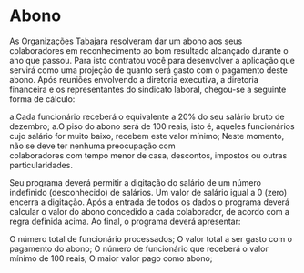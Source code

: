 # Abono

<p>
    As Organizações Tabajara resolveram dar um abono aos seus colaboradores em reconhecimento ao bom resultado alcançado durante o ano que passou. Para isto contratou você para desenvolver 
    a aplicação que servirá como uma projeção de quanto será gasto com o pagamento deste abono.
    Após reuniões envolvendo a diretoria executiva, a diretoria financeira e os representantes do sindicato laboral, chegou-se a seguinte forma de cálculo:
    
  a.Cada funcionário receberá o equivalente a 20% do seu salário bruto de dezembro; 
  a.O piso do abono será de 100 reais, isto é, aqueles funcionários cujo salário for muito baixo, recebem este valor mínimo; Neste momento, não se deve ter nenhuma preocupação com         
  colaboradores com tempo menor de casa, descontos, impostos ou outras particularidades. 
  
  Seu programa deverá permitir a digitação do salário de um número indefinido (desconhecido) de salários. Um valor de salário igual a 0 (zero) encerra a digitação. Após a entrada de todos 
  os dados o programa deverá calcular o valor do abono concedido a cada colaborador, de acordo com a regra definida acima. Ao final, o programa deverá apresentar:
  
  O número total de funcionário processados;
  O valor total a ser gasto com o pagamento do abono;
  O número de funcionário que receberá o valor mínimo de 100 reais;
  O maior valor pago como abono;
  
</p>
